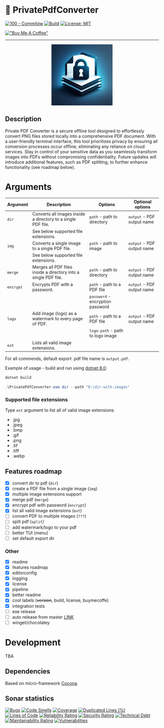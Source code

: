 # 🔎 PrivatePdfConverter

[![100 - Commitów](https://img.shields.io/badge/100-Commitów-2ea44f)](https://100commitow.pl/)
[![Build](https://github.com/jurczewski/private-pdf-converter/actions/workflows/build.yaml/badge.svg)](https://github.com/jurczewski/private-pdf-converter/actions/workflows/build.yaml)
[![License: MIT](https://img.shields.io/badge/License-MIT-blue.svg)](https://opensource.org/licenses/MIT)

[!["Buy Me A Coffee"](https://www.buymeacoffee.com/assets/img/custom_images/orange_img.png)](https://www.buymeacoffee.com/jurczewski)

---

<div align="center">
  <img src="assets/logo.jpeg" width="200" height="200">
</div>

## Description

Private PDF Converter is a secure offline tool designed to effortlessly convert PNG files stored locally into a comprehensive PDF document. With a user-friendly terminal interface, this tool prioritizes privacy by ensuring all conversion processes occur offline, eliminating any reliance on cloud services. Stay in control of your sensitive data as you seamlessly transform images into PDFs without compromising confidentiality. Future updates will introduce additional features, such as PDF splitting, to further enhance functionality (see roadmap below).

# Arguments

| Argument  | Description                                                     | Options                          | Optional options           |
| --------- | --------------------------------------------------------------- | -------------------------------- | -------------------------- |
| `dir`     | Converts all images inside a directory to a single PDF file.    | `path` - path to directory       | `output` - PDF output name |
|           | See below supported file extensions.                            |                                  |                            |
| `img`     | Converts a single image to a single PDF file.                   | `path` - path to image           | `output` - PDF output name |
|           | See below supported file extensions.                            |                                  |                            |
| `merge`   | Merges all PDF files inside a directory into a single PDF file. | `path` - path to directory       | `output` - PDF output name |
| `encrypt` | Encrypts PDF with a password.                                   | `path` - path to a PDF file      | `output` - PDF output name |
|           |                                                                 | `password` - encryption password |                            |
| `logo`    | Add image (logo) as a watermark to every page of PDF.            | `path` - path to a PDF file      | `output` - PDF output name |
|           |                                                                 | `logo-path` - path to logo image |                            |
| `ext`     | Lists all valid image extensions.                               |                                  |                            |

For all commends, default export .pdf file name is `output.pdf`.

Example of usage - build and run using [dotnet 8.0](https://dotnet.microsoft.com/en-us/download):

```ps1
dotnet build
```

```ps1
.\PrivatePdfConverter.exe dir --path "D:\dir-with-images"
```

### Supported file extensions

Type `ext` argument to list all of valid image extensions:

- .jpg
- .jpeg
- .bmp
- .gif
- .png
- .tif
- .tiff
- .webp

## Features roadmap

- [x] convert dir to pdf (`dir`)
- [x] create a PDF file from a single image (`img`)
- [x] multiple image extensions support
- [x] merge pdf (`merge`)
- [x] encrypt pdf with password (`encrypt`)
- [x] list all valid image extensions (`ext`)
- [ ] convert PDF to multiple images (`???`)
- [ ] split pdf (`split`)
- [ ] add watermark/logo to your pdf
- [ ] better TUI (menu)
- [ ] set default export dir

### Other

- [x] readme
- [x] features roadmap
- [x] editorconfig
- [x] logging
- [x] license
- [x] pipeline
- [x] better readme
- [x] cool labels (~~version~~, build, license, buymecoffe)
- [x] integration tests
- [ ] exe release
- [ ] auto release from master [LINK](https://github.com/xoofx/dotnet-releaser)
- [ ] winget/chocolatey

# Development

TBA

## Dependencies

Based on micro-framework [Cocona](https://github.com/mayuki/Cocona).

## Sonar statistics

[![Bugs](https://sonarcloud.io/api/project_badges/measure?project=jurczewski_private-pdf-converter&metric=bugs)](https://sonarcloud.io/summary/new_code?id=jurczewski_private-pdf-converter) [![Code Smells](https://sonarcloud.io/api/project_badges/measure?project=jurczewski_private-pdf-converter&metric=code_smells)](https://sonarcloud.io/summary/new_code?id=jurczewski_private-pdf-converter) [![Coverage](https://sonarcloud.io/api/project_badges/measure?project=jurczewski_private-pdf-converter&metric=coverage)](https://sonarcloud.io/summary/new_code?id=jurczewski_private-pdf-converter) [![Duplicated Lines (%)](https://sonarcloud.io/api/project_badges/measure?project=jurczewski_private-pdf-converter&metric=duplicated_lines_density)](https://sonarcloud.io/summary/new_code?id=jurczewski_private-pdf-converter) [![Lines of Code](https://sonarcloud.io/api/project_badges/measure?project=jurczewski_private-pdf-converter&metric=ncloc)](https://sonarcloud.io/summary/new_code?id=jurczewski_private-pdf-converter) [![Reliability Rating](https://sonarcloud.io/api/project_badges/measure?project=jurczewski_private-pdf-converter&metric=reliability_rating)](https://sonarcloud.io/summary/new_code?id=jurczewski_private-pdf-converter) [![Security Rating](https://sonarcloud.io/api/project_badges/measure?project=jurczewski_private-pdf-converter&metric=security_rating)](https://sonarcloud.io/summary/new_code?id=jurczewski_private-pdf-converter) [![Technical Debt](https://sonarcloud.io/api/project_badges/measure?project=jurczewski_private-pdf-converter&metric=sqale_index)](https://sonarcloud.io/summary/new_code?id=jurczewski_private-pdf-converter) [![Maintainability Rating](https://sonarcloud.io/api/project_badges/measure?project=jurczewski_private-pdf-converter&metric=sqale_rating)](https://sonarcloud.io/summary/new_code?id=jurczewski_private-pdf-converter) [![Vulnerabilities](https://sonarcloud.io/api/project_badges/measure?project=jurczewski_private-pdf-converter&metric=vulnerabilities)](https://sonarcloud.io/summary/new_code?id=jurczewski_private-pdf-converter)

